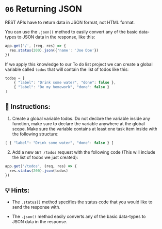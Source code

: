 # `06` Returning JSON

REST APIs have to return data in JSON format, not HTML format.

You can use the `.json()` method to easily convert any of the basic data-types to JSON data in the response, like this:

```js
app.get('/', (req, res) => {
  res.status(200).json({'name': 'Joe Doe'})
})
```

If we apply this knowledge to our To do list project we can create a global variable called `todos` that will contain the list of todos like this:

```js
todos = [
    { "label": "Drink some water", "done": false },
    { "label": "Do my homework", "done": false }
]
```

## 📝 Instructions:

1. Create a global variable todos. Do not declare the variable inside any function, make sure to declare the variable anywhere at the global scope. Make sure the variable contains at least one task item inside with the following structure:

```js
[ { "label": "Drink some water", "done": false } ]
```

2. Add a new `GET /todos` request with the following code (This will include the list of todos we just created):

```js
app.get('/todos', (req, res) => {
  res.status(200).json(todos)
})
```

## 💡 Hints:

+ The `.status()` method specifies the status code that you would like to send the response with.

+ The `.json()` method easily converts any of the basic data-types to JSON data in the response.